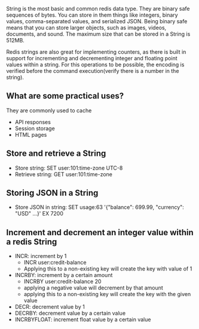 String is the most basic and common redis data type. They are binary safe sequences of bytes. You can store in them things like integers, binary values, comma-separated values, and serialized JSON. Being binary safe means that you can store larger objects, such as images, videos, documents, and sound. The maximum size that can be stored in a String is 512MB.

Redis strings are also great for implementing counters, as there is built in support for incrementing and decrementing integer and floating point values within a string. For this operations to be possible, the encoding is verified before the command execution(verify there is a number in the string).

## What are some practical uses?
They are commonly used to cache 
* API responses
* Session storage
* HTML pages

## Store and retrieve a String
* Store string: SET user:101:time-zone UTC-8
* Retrieve string: GET user:101:time-zone

## Storing JSON in a String
* Store JSON in string: SET usage:63 '{"balance": 699.99, "currency": "USD" ...}' EX 7200

## Increment and decrement an integer value within a redis String
* INCR: increment by 1
	* INCR user:credit-balance
	* Applying this to a non-existing key will create the key with value of 1
* INCRBY: increment by a certain amount
	* INCRBY user:credit-balance 20
	* applying a negative value will decrement by that amount
	* applying this to a non-existing key will create the key with the given value
* DECR: decrement value by 1
* DECRBY: decrement value by a certain value
* INCRBYFLOAT: increment float value by a certain value
